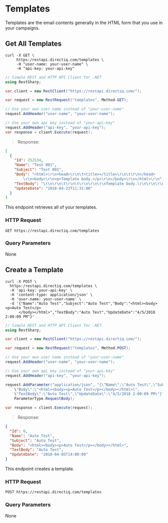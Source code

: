 # Templates

Templates are the email contents generally in the HTML form that you use in your campaigns.

## Get All Templates

```shell
curl -X GET \
     https:/restapi.directiq.com/templates \
     -H "user-name: your-user-name" \
     -H "api-key: your-api-key"
```

```csharp
// Simple REST and HTTP API Client for .NET
using RestSharp;

var client = new RestClient("https://restapi.directiq.com/");

var request = new RestRequest("templates", Method.GET);

// Use your own user name instead of "your-user-name" 
request.AddHeader("user-name", "your-user-name");

// Use your own api key instead of "your-api-key"
request.AddHeader("api-key", "your-api-key");
var response = client.Execute(request);
```

> Response:

```json
[
  {
    "Id": 252534,
    "Name": "Test 001",
    "Subject": "Test 001",
    "Body": "<html>\r\n<head>\r\n\t<title></title>\r\n\t\r\n</head>
        \r\n<body>\r\n<p>Template body.</p>\r\n</body>\r\n</html>\r\n",
    "TextBody": "\r\n\r\n\t\r\n\t\r\n\r\n\r\nTemplate body.\r\n\r\n\r\n",
    "UpdateDate": "2018-04-23T11:31:00"
  }
]
```

This endpoint retrieves all of your templates.

### HTTP Request

`GET https://restapi.directiq.com/templates`

### Query Parameters

None

## Create a Template

```shell
curl -X POST \
  https:/restapi.directiq.com/templates \
  -H 'api-key: your-api-key' \
  -H 'content-type: application/json' \
  -H 'user-name: your-user-name' \
  -d '{"Name":"Auto Test","Subject":"Auto Test","Body":"<html><body><p>Auto Test</p>
      </body></html>","TextBody":"Auto Test","UpdateDate":"4/5/2018 2:00:09 PM"}'
```

```csharp
// Simple REST and HTTP API Client for .NET
using RestSharp;

var client = new RestClient("https://restapi.directiq.com/");

var request = new RestRequest("templates", Method.POST);

// Use your own user name instead of "your-user-name" 
request.AddHeader("user-name", "your-user-name");

// Use your own api key instead of "your-api-key"
request.AddHeader("api-key", "your-api-key");

request.AddParameter("application/json", "{\"Name\":\"Auto Test\",\"Subject\":\"Auto Test\",
    \"Body\":\"<html><body><p>Auto Test</p></body></html>\",
    \"TextBody\":\"Auto Test\",\"UpdateDate\":\"4/5/2018 2:00:09 PM\"}",
    ParameterType.RequestBody);

var response = client.Execute(request);
```

> Response:

```json
{
  "Id": 0,
  "Name": "Auto Test",
  "Subject": "Auto Test",
  "Body": "<html><body><p>Auto Test</p></body></html>",
  "TextBody": "Auto Test",
  "UpdateDate": "2018-04-05T14:00:09"
}
```

This endpoint creates a template.

### HTTP Request

`POST https://restapi.directiq.com/templates`

### Query Parameters

None